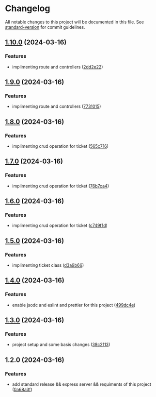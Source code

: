 # Changelog

All notable changes to this project will be documented in this file. See [standard-version](https://github.com/conventional-changelog/standard-version) for commit guidelines.

## [1.10.0](https://github.com/ashaduzzaman10/Raffle-draw/compare/v1.9.0...v1.10.0) (2024-03-16)


### Features

* implimenting route and controllers ([2dd2e22](https://github.com/ashaduzzaman10/Raffle-draw/commit/2dd2e222066ef0977ed6c62320a57b0771b4d507))

## [1.9.0](https://github.com/ashaduzzaman10/Raffle-draw/compare/v1.8.0...v1.9.0) (2024-03-16)


### Features

* implimenting route and controllers ([7731015](https://github.com/ashaduzzaman10/Raffle-draw/commit/77310150d33d9fca44a0dcc61e7b332044b82813))

## [1.8.0](https://github.com/ashaduzzaman10/Raffle-draw/compare/v1.7.0...v1.8.0) (2024-03-16)


### Features

* implimenting crud operation for ticket ([565c716](https://github.com/ashaduzzaman10/Raffle-draw/commit/565c716582ffe7df6d83c76265e83ed49f869077))

## [1.7.0](https://github.com/ashaduzzaman10/Raffle-draw/compare/v1.6.0...v1.7.0) (2024-03-16)


### Features

* implimenting crud operation for ticket ([76b7ca4](https://github.com/ashaduzzaman10/Raffle-draw/commit/76b7ca44fb25fed8acdc0dc27203e3f0ced37137))

## [1.6.0](https://github.com/ashaduzzaman10/Raffle-draw/compare/v1.5.0...v1.6.0) (2024-03-16)


### Features

* implimenting crud operation for ticket ([c749f1d](https://github.com/ashaduzzaman10/Raffle-draw/commit/c749f1d579d32a634656c6648430bd428c669fdc))

## [1.5.0](https://github.com/ashaduzzaman10/Raffle-draw/compare/v1.4.0...v1.5.0) (2024-03-16)


### Features

* implimenting ticket class ([d3a9b66](https://github.com/ashaduzzaman10/Raffle-draw/commit/d3a9b6670131a609023815b08d898e2db0890e43))

## [1.4.0](https://github.com/ashaduzzaman10/Raffle-draw/compare/v1.3.0...v1.4.0) (2024-03-16)


### Features

* enable jsodc and eslint and prettier for this project ([499dc4e](https://github.com/ashaduzzaman10/Raffle-draw/commit/499dc4e3cbf66d2e66bf00552727857e6447021a))

## [1.3.0](https://github.com/ashaduzzaman10/Raffle-draw/compare/v1.2.0...v1.3.0) (2024-03-16)


### Features

* project setup and some basis changes ([38c2113](https://github.com/ashaduzzaman10/Raffle-draw/commit/38c2113c5528dac47aea60615f8c4603d21f2864))

## 1.2.0 (2024-03-16)


### Features

* add standard release  && express server && requiments of this project ([0a68a3f](https://github.com/ashaduzzaman10/Raffle-draw/commit/0a68a3f804a4c89e267fdc920cb32658ab54bc07))
